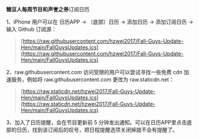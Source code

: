 **糖豆人每周节目和声誉之券**订阅日历

1、iPhone 用户可以在 日历APP -> （底部）日历 -> 添加日历 -> 添加订阅日历 -> 输入 Github 订阅源：

> [https://raw.githubusercontent.com/hzwei2017/Fall-Guys-Update-Hen/main/FallGuysUpdates.ics](https://raw.githubusercontent.com/hzwei2017/Fall-Guys-Update-Hen/main/FallGuysUpdates.ics)

2、raw.githubusercontent.com 访问受限的用户可以尝试寻找一些免费 cdn 加速服务，例如将 raw.githubusercontent.com 更改为 raw.staticdn.net：

> [https://raw.staticdn.net/hzwei2017/Fall-Guys-Update-Hen/main/FallGuysUpdates.ics](https://raw.staticdn.net/hzwei2017/Fall-Guys-Update-Hen/main/FallGuysUpdates.ics)

3、加入了日历提醒，会在节目更新前 5 分钟发出通知。可以在日历APP里点击底部的日历，找到该订阅后的叹号，把日程提醒选项关闭掉就不会有提醒了。
